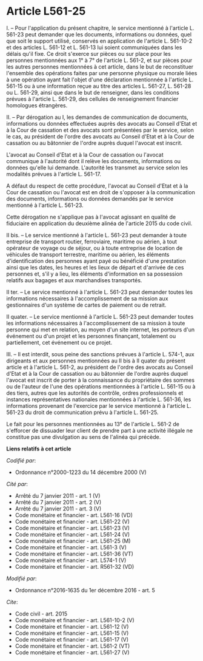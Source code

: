 # Article L561-25

I. – Pour l'application du présent chapitre, le service mentionné à l'article L. 561-23 peut demander que les documents,
informations ou données, quel que soit le support utilisé, conservés en application de l'article L. 561-10-2 et des articles
L. 561-12 et L. 561-13 lui soient communiquées dans les délais qu'il fixe. Ce droit s'exerce sur pièces ou sur place pour les
personnes mentionnées aux 1° à 7° de l'article L. 561-2, et sur pièces pour les autres personnes mentionnées à cet article,
dans le but de reconstituer l'ensemble des opérations faites par une personne physique ou morale liées à une opération ayant
fait l'objet d'une déclaration mentionnée à l'article L. 561-15 ou à une information reçue au titre des articles L. 561-27,
L. 561-28 ou L. 561-29, ainsi que dans le but de renseigner, dans les conditions prévues à l'article L. 561-29, des cellules
de renseignement financier homologues étrangères. 

II. – Par dérogation au I, les demandes de communication de documents, informations ou données effectuées auprès des avocats
au Conseil d'Etat et à la Cour de cassation et des avocats sont présentées par le service, selon le cas, au président de
l'ordre des avocats au Conseil d'Etat et à la Cour de cassation ou au bâtonnier de l'ordre auprès duquel l'avocat est
inscrit. 

L'avocat au Conseil d'Etat et à la Cour de cassation ou l'avocat communique à l'autorité dont il relève les documents,
informations ou données qu'elle lui demande. L'autorité les transmet au service selon les modalités prévues à l'article L.
561-17. 

A défaut du respect de cette procédure, l'avocat au Conseil d'Etat et à la Cour de cassation ou l'avocat est en droit de
s'opposer à la communication des documents, informations ou données demandés par le service mentionné à l'article L. 561-23. 

Cette dérogation ne s'applique pas à l'avocat agissant en qualité de fiduciaire en application du deuxième alinéa de
l'article 2015 du code civil. 

II bis. – Le service mentionné à l'article L. 561-23 peut demander à toute entreprise de transport routier, ferroviaire,
maritime ou aérien, à tout opérateur de voyage ou de séjour, ou à toute entreprise de location de véhicules de transport
terrestre, maritime ou aérien, les éléments d'identification des personnes ayant payé ou bénéficié d'une prestation ainsi que
les dates, les heures et les lieux de départ et d'arrivée de ces personnes et, s'il y a lieu, les éléments d'information en
sa possession relatifs aux bagages et aux marchandises transportés. 

II ter. – Le service mentionné à l'article L. 561-23 peut demander toutes les informations nécessaires à l'accomplissement de
sa mission aux gestionnaires d'un système de cartes de paiement ou de retrait. 

II quater. – Le service mentionné à l'article L. 561-23 peut demander toutes les informations nécessaires à l'accomplissement
de sa mission à toute personne qui met en relation, au moyen d'un site internet, les porteurs d'un événement ou d'un projet
et les personnes finançant, totalement ou partiellement, cet événement ou ce projet. 

III. – Il est interdit, sous peine des sanctions prévues à l'article L. 574-1, aux dirigeants et aux personnes mentionnées au
II bis à II quater du présent article et à l'article L. 561-2, au président de l'ordre des avocats au Conseil d'Etat et à la
Cour de cassation ou au bâtonnier de l'ordre auprès duquel l'avocat est inscrit de porter à la connaissance du propriétaire
des sommes ou de l'auteur de l'une des opérations mentionnées à l'article L. 561-15 ou à des tiers, autres que les autorités
de contrôle, ordres professionnels et instances représentatives nationales mentionnées à l'article L. 561-36, les
informations provenant de l'exercice par le service mentionné à l'article L. 561-23 du droit de communication prévu à
l'article L. 561-25. 

Le fait pour les personnes mentionnées au 13° de l'article L. 561-2 de s'efforcer de dissuader leur client de prendre part à
une activité illégale ne constitue pas une divulgation au sens de l'alinéa qui précède.

**Liens relatifs à cet article**

_Codifié par_:

  - Ordonnance n°2000-1223 du 14 décembre 2000 (V)

_Cité par_:

  - Arrêté du 7 janvier 2011 - art. 1 (V)
  - Arrêté du 7 janvier 2011 - art. 2 (V)
  - Arrêté du 7 janvier 2011 - art. 3 (V)
  - Code monétaire et financier - art. L561-16 (VD)
  - Code monétaire et financier - art. L561-22 (V)
  - Code monétaire et financier - art. L561-23 (V)
  - Code monétaire et financier - art. L561-24 (V)
  - Code monétaire et financier - art. L561-25 (M)
  - Code monétaire et financier - art. L561-3 (V)
  - Code monétaire et financier - art. L561-36 (VT)
  - Code monétaire et financier - art. L574-1 (V)
  - Code monétaire et financier - art. R561-32 (VD)

_Modifié par_:

  - Ordonnance n°2016-1635 du 1er décembre 2016 - art. 5

_Cite_:

  - Code civil - art. 2015
  - Code monétaire et financier - art. L561-10-2 (V)
  - Code monétaire et financier - art. L561-12 (V)
  - Code monétaire et financier - art. L561-15 (V)
  - Code monétaire et financier - art. L561-17 (V)
  - Code monétaire et financier - art. L561-2 (VT)
  - Code monétaire et financier - art. L561-27 (V)
